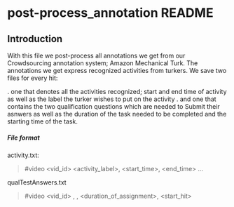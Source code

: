 # post-process_annotation README

## Introduction

With this file we post-process all annotations we get from our Crowdsourcing annotation system; Amazon Mechanical Turk. The annotations we get express recognized activities from turkers.
We save two files for every hit:

. one that denotes all the activities recognized; start and end time of activity as well as the label the turker wishes to put on the activity
. and one that contains the two qualification questions which are needed to Submit their asnwers as well as the duration of the task needed to be completed and the starting time of the task.

##### File format

activity.txt:

> #video <vid_id>
> <activity_label>, <start_time>, <end_time>
> ...

qualTestAnswers.txt

> #video <vid_id>
> <ans1>, <ans2>, <duration_of_assignment>, <start_hit>